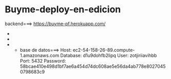 # Buyme-deploy-en-edicion
backend===>
https://buyme-pf.herokuapp.com/
- <vr></vr>
- <vr></vr>
- - <vr></vr>
base de datos===>
Host: <vr></vr>
ec2-54-158-26-89.compute-1.amazonaws.com <vr></vr>
Database: <vr></vr>
d1u9dohfb2lipq <vr></vr>
User: <vr></vr>
zotjiriiavihbb <vr></vr>
Port: <vr></vr>
5432 <vr></vr>
Password: <vr></vr>
58bcae410e498d1bf7ae6a454d74dc608ae5e56da4ab778e80270450798683c9 <vr></vr>
